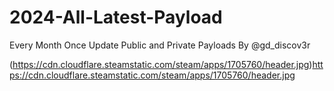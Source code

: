 # 2024-All-Latest-Payload

Every Month Once Update Public and Private Payloads By @gd_discov3r

(https://cdn.cloudflare.steamstatic.com/steam/apps/1705760/header.jpg)https://cdn.cloudflare.steamstatic.com/steam/apps/1705760/header.jpg
